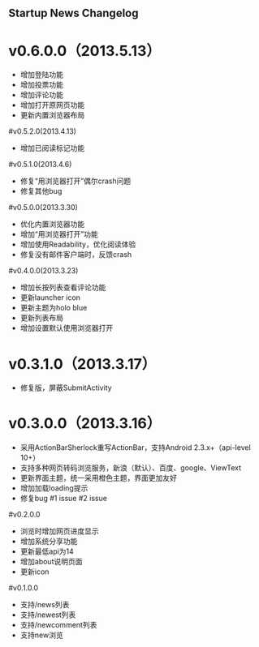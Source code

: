 Startup News Changelog
----

# v0.6.0.0（2013.5.13）
* 增加登陆功能
* 增加投票功能
* 增加评论功能
* 增加打开原网页功能
* 更新内置浏览器布局

#v0.5.2.0(2013.4.13)
* 增加已阅读标记功能

#v0.5.1.0(2013.4.6)
* 修复“用浏览器打开”偶尔crash问题
* 修复其他bug

#v0.5.0.0(2013.3.30)
* 优化内置浏览器功能
* 增加“用浏览器打开”功能
* 增加使用Readability，优化阅读体验
* 修复没有邮件客户端时，反馈crash

#v0.4.0.0(2013.3.23)
* 增加长按列表查看评论功能
* 更新launcher icon
* 更新主题为holo blue
* 更新列表布局
* 增加设置默认使用浏览器打开

# v0.3.1.0（2013.3.17）
* 修复版，屏蔽SubmitActivity

# v0.3.0.0（2013.3.16）
* 采用ActionBarSherlock重写ActionBar，支持Android 2.3.x+（api-level 10+）
* 支持多种网页转码浏览服务，新浪（默认）、百度、google、ViewText
* 更新界面主题，统一采用橙色主题，界面更加友好
* 增加加载loading提示
* 修复bug #1 issue #2 issue

#v0.2.0.0
* 浏览时增加网页进度显示
* 增加系统分享功能
* 更新最低api为14
* 增加about说明页面
* 更新icon

#v0.1.0.0
* 支持/news列表
* 支持/newest列表
* 支持/newcomment列表
* 支持new浏览